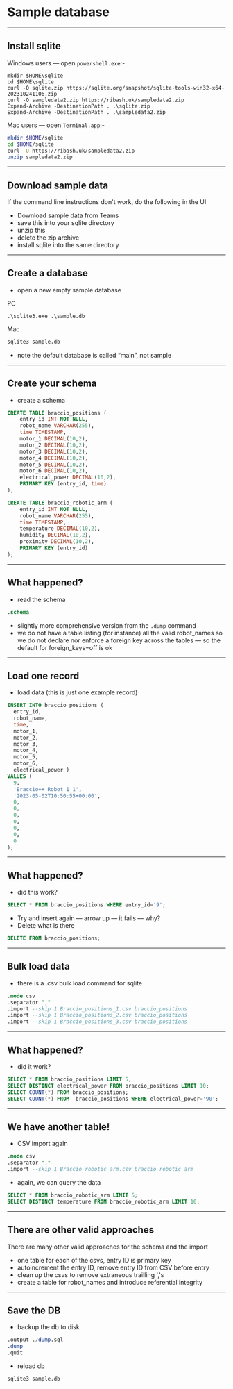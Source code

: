 # Sample database
---
## Install sqlite

Windows users — open `powershell.exe`:-

```pwsh
mkdir $HOME\sqlite
cd $HOME\sqlite
curl -O sqlite.zip https://sqlite.org/snapshot/sqlite-tools-win32-x64-202310241106.zip
curl -O sampledata2.zip https://ribash.uk/sampledata2.zip
Expand-Archive -DestinationPath . .\sqlite.zip
Expand-Archive -DestinationPath . .\sampledata2.zip
```

Mac users — open `Terminal.app`:-

```zsh
mkdir $HOME/sqlite
cd $HOME/sqlite
curl -O https://ribash.uk/sampledata2.zip
unzip sampledata2.zip
```

---
## Download sample data

If the command line instructions don't work, do the following in the UI

- Download sample data from Teams
- save this into your sqlite directory
- unzip this 
- delete the zip archive
- install sqlite into the same directory

---
## Create a database

- open a new empty sample database

PC

```pwsh
.\sqlite3.exe .\sample.db
```

Mac

```zsh
sqlite3 sample.db
```

- note the default database is called “main”, not sample

---
## Create your schema

- create a schema

```sql
CREATE TABLE braccio_positions (
    entry_id INT NOT NULL,
    robot_name VARCHAR(255),
    time TIMESTAMP,
    motor_1 DECIMAL(10,2),
    motor_2 DECIMAL(10,2),
    motor_3 DECIMAL(10,2),
    motor_4 DECIMAL(10,2),
    motor_5 DECIMAL(10,2),
    motor_6 DECIMAL(10,2),
    electrical_power DECIMAL(10,2),
    PRIMARY KEY (entry_id, time)
);

CREATE TABLE braccio_robotic_arm (
    entry_id INT NOT NULL,
    robot_name VARCHAR(255),
    time TIMESTAMP,
    temperature DECIMAL(10,2),
    humidity DECIMAL(10,2),
    proximity DECIMAL(10,2),
    PRIMARY KEY (entry_id)
);
```


---
## What happened?

- read the schema

```sql
.schema
```
- slightly more comprehensive version from the `.dump` command
- we do not have a table listing (for instance) all the valid robot_names so we do not declare nor enforce a foreign key across the tables — so the default for foreign_keys=off is ok


---
## Load one record

- load data (this is just one example record)

```sql
INSERT INTO braccio_positions (
  entry_id,
  robot_name,
  time,
  motor_1,
  motor_2,
  motor_3,
  motor_4,
  motor_5,
  motor_6,
  electrical_power )
VALUES (
  9,
  'Braccio++ Robot 1_1',
  '2023-05-02T10:50:55+00:00',
  0,
  0,
  0,
  0,
  0,
  0,
  0
);
```
---
## What happened?

- did this work?

```sql
SELECT * FROM braccio_positions WHERE entry_id='9';
```

- Try and insert again — arrow up — it fails — why?
- Delete what is there

```sql
DELETE FROM braccio_positions;
```
---
## Bulk load data

- there is a .csv bulk load command for sqlite

```sql
.mode csv
.separator ","
.import --skip 1 Braccio_positions_1.csv braccio_positions
.import --skip 1 Braccio_positions_2.csv braccio_positions
.import --skip 1 Braccio_positions_3.csv braccio_positions
```
---
## What happened?

- did it work?

```sql
SELECT * FROM braccio_positions LIMIT 5;
SELECT DISTINCT electrical_power FROM braccio_positions LIMIT 10;
SELECT COUNT(*) FROM braccio_positions;
SELECT COUNT(*) FROM  braccio_positions WHERE electrical_power='90';
```

---
## We have another table!

- CSV import again

```sql
.mode csv
.separator ","
.import --skip 1 Braccio_robotic_arm.csv braccio_robotic_arm

```

- again, we can query the data

```sql
SELECT * FROM braccio_robotic_arm LIMIT 5;
SELECT DISTINCT temperature FROM braccio_robotic_arm LIMIT 10;

```
---
## There are other valid approaches

There are many other valid approaches for the schema and the import

- one table for each of the csvs, entry ID is primary key
- autoincrement the entry ID, remove entry ID from CSV before entry
- clean up the csvs to remove extraneous trailling ','s
- create a table for robot_names and introduce referential integrity


---
## Save the DB

- backup the db to disk

```sql
.output ./dump.sql
.dump 
.quit
```

- reload db

```pwsh
sqlite3 sample.db
```

